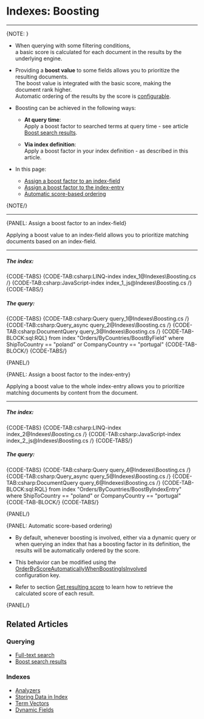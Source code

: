 # Indexes: Boosting
---

{NOTE: }

* When querying with some filtering conditions,  
  a basic score is calculated for each document in the results by the underlying engine.

* Providing a __boost value__ to some fields allows you to prioritize the resulting documents.  
  The boost value is integrated with the basic score, making the document rank higher.  
  Automatic ordering of the results by the score is [configurable](../indexes/boosting#automatic-score-based-ordering). 

* Boosting can be achieved in the following ways:

    * __At query time__:  
      Apply a boost factor to searched terms at query time - see article [Boost search results](../client-api/session/querying/text-search/boost-search-results).

    * __Via index definition__:  
      Apply a boost factor in your index definition - as described in this article.
 
* In this page:
    * [Assign a boost factor to an index-field](../indexes/boosting#assign-a-boost-factor-to-an-index-field)
    * [Assign a boost factor to the index-entry](../indexes/boosting#assign-a-boost-factor-to-the-index-entry)
    * [Automatic score-based ordering](../indexes/boosting#automatic-score-based-ordering)

{NOTE/}

---

{PANEL: Assign a boost factor to an index-field}

Applying a boost value to an index-field allows you to prioritize matching documents based on an index-field.

---


##### The index:

{CODE-TABS}
{CODE-TAB:csharp:LINQ-index index_1@Indexes\Boosting.cs /}
{CODE-TAB:csharp:JavaScript-index index_1_js@Indexes\Boosting.cs /}
{CODE-TABS/}

##### The query:

{CODE-TABS}
{CODE-TAB:csharp:Query query_1@Indexes\Boosting.cs /}
{CODE-TAB:csharp:Query_async query_2@Indexes\Boosting.cs /}
{CODE-TAB:csharp:DocumentQuery query_3@Indexes\Boosting.cs /}
{CODE-TAB-BLOCK:sql:RQL}
from index "Orders/ByCountries/BoostByField"
where ShipToCountry == "poland" or CompanyCountry == "portugal"
{CODE-TAB-BLOCK/}
{CODE-TABS/}

{PANEL/}

{PANEL: Assign a boost factor to the index-entry}

Applying a boost value to the whole index-entry allows you to prioritize matching documents by content from the document.

---

##### The index:

{CODE-TABS}
{CODE-TAB:csharp:LINQ-index index_2@Indexes\Boosting.cs /}
{CODE-TAB:csharp:JavaScript-index index_2_js@Indexes\Boosting.cs /}
{CODE-TABS/}

##### The query:

{CODE-TABS}
{CODE-TAB:csharp:Query query_4@Indexes\Boosting.cs /}
{CODE-TAB:csharp:Query_async query_5@Indexes\Boosting.cs /}
{CODE-TAB:csharp:DocumentQuery query_6@Indexes\Boosting.cs /}
{CODE-TAB-BLOCK:sql:RQL}
from index "Orders/ByCountries/BoostByIndexEntry"
where ShipToCountry == "poland" or CompanyCountry == "portugal"
{CODE-TAB-BLOCK/}
{CODE-TABS/}

{PANEL/}

{PANEL: Automatic score-based ordering}

* By default, whenever boosting is involved, either via a dynamic query or when querying an index that has a boosting factor in its definition,
  the results will be automatically ordered by the score.

* This behavior can be modified using the [OrderByScoreAutomaticallyWhenBoostingIsInvolved](../server/configuration/indexing-configuration#indexing.orderbyscoreautomaticallywhenboostingisinvolved)    
  configuration key.

* Refer to section [Get resulting score](../client-api/session/querying/sort-query-results#get-resulting-score) to learn how to retrieve the calculated score of each result.

{PANEL/}

## Related Articles

### Querying

- [Full-text search](../client-api/session/querying/text-search/full-text-search)
- [Boost search results](../client-api/session/querying/text-search/boost-search-results)

### Indexes

- [Analyzers](../indexes/using-analyzers)
- [Storing Data in Index](../indexes/storing-data-in-index)
- [Term Vectors](../indexes/using-term-vectors)
- [Dynamic Fields](../indexes/using-dynamic-fields)
